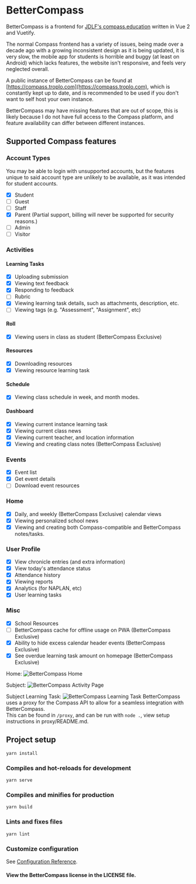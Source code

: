 # BetterCompass

BetterCompass is a frontend for
[JDLF's compass.education](http://compass.education/) written in Vue 2 and
Vuetify.

The normal Compass frontend has a variety of issues, being made over a decade
ago with a growing inconsistent design as it is being updated, it is very slow,
the mobile app for students is horrible and buggy (at least on Android) which
lacks features, the website isn't responsive, and feels very neglected overall.

A public instance of BetterCompass can be found at
[https://compass.troplo.com](https://compass.troplo.com), which is constantly
kept up to date, and is recommended to be used if you don't want to self host
your own instance.

BetterCompass may have missing features that are out of scope, this is likely
because I do not have full access to the Compass platform, and feature
availability can differ between different instances.

## Supported Compass features

### Account Types

You may be able to login with unsupported accounts, but the features unique to
said account type are unlikely to be available, as it was intended for student
accounts.

- [x] Student
- [ ] Guest
- [ ] Staff
- [x] Parent (Partial support, billing will never be supported for security
      reasons.)
- [ ] Admin
- [ ] Visitor

### Activities

#### Learning Tasks

- [x] Uploading submission
- [x] Viewing text feedback
- [x] Responding to feedback
- [ ] Rubric
- [x] Viewing learning task details, such as attachments, description, etc.
- [ ] Viewing tags (e.g. "Assessment", "Assignment", etc)

#### Roll

- [x] Viewing users in class as student (BetterCompass Exclusive)

#### Resources

- [x] Downloading resources
- [x] Viewing resource learning task

#### Schedule

- [x] Viewing class schedule in week, and month modes.

#### Dashboard

- [x] Viewing current instance learning task
- [x] Viewing current class news
- [x] Viewing current teacher, and location information
- [x] Viewing and creating class notes (BetterCompass Exclusive)

### Events

- [x] Event list
- [x] Get event details
- [ ] Download event resources

### Home

- [x] Daily, and weekly (BetterCompass Exclusive) calendar views
- [x] Viewing personalized school news
- [x] Viewing and creating both Compass-compatible and BetterCompass
      notes/tasks.

### User Profile

- [x] View chronicle entries (and extra information)
- [x] View today's attendance status
- [x] Attendance history
- [x] Viewing reports
- [x] Analytics (for NAPLAN, etc)
- [x] User learning tasks

### Misc

- [x] School Resources
- [ ] BetterCompass cache for offline usage on PWA (BetterCompass Exclusive)
- [x] Ability to hide excess calendar header events (BetterCompass Exclusive)
- [x] See overdue learning task amount on homepage (BetterCompass Exclusive)

Home: ![BetterCompass Home](https://i.troplo.com/i/5da430fb.png)

Subject: ![BetterCompass Activity Page](https://i.troplo.com/i/fb6afe86.png)

Subject Learning Task:
![BetterCompass Learning Task](https://i.troplo.com/i/42b6be87.png)
BetterCompass uses a proxy for the Compass API to allow for a seamless
integration with BetterCompass.<br> This can be found in `/proxy`, and can be
run with `node .`, view setup instructions in proxy/README.md.

## Project setup

```
yarn install
```

### Compiles and hot-reloads for development

```
yarn serve
```

### Compiles and minifies for production

```
yarn build
```

### Lints and fixes files

```
yarn lint
```

### Customize configuration

See [Configuration Reference](https://cli.vuejs.org/config/).

#### View the BetterCompass license in the LICENSE file.
